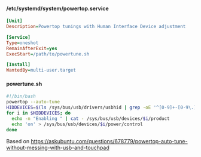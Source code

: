 #### /etc/systemd/system/powertop.service

```ini
[Unit]
Description=Powertop tunings with Human Interface Device adjustment

[Service]
Type=oneshot
RemainAfterExit=yes
ExecStart=/path/to/powertune.sh

[Install]
WantedBy=multi-user.target
```

#### powertune.sh
```bash
#!/bin/bash
powertop --auto-tune
HIDDEVICES=$(ls /sys/bus/usb/drivers/usbhid | grep -oE '^[0-9]+-[0-9\.]+' | sort -u)
for i in $HIDDEVICES; do
  echo -n "Enabling " | cat - /sys/bus/usb/devices/$i/product
  echo 'on' > /sys/bus/usb/devices/$i/power/control
done
```

Based on https://askubuntu.com/questions/678779/powertop-auto-tune-without-messing-with-usb-and-touchpad
